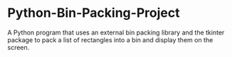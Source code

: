 # Python-Bin-Packing-Project
A Python program that uses an external bin packing library and the tkinter package to pack a list of rectangles into a bin and display them on the screen.
